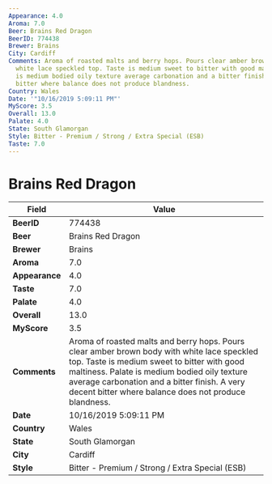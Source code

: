 ```yaml
---
Appearance: 4.0
Aroma: 7.0
Beer: Brains Red Dragon
BeerID: 774438
Brewer: Brains
City: Cardiff
Comments: Aroma of roasted malts and berry hops. Pours clear amber brown body with
  white lace speckled top. Taste is medium sweet to bitter with good maltiness. Palate
  is medium bodied oily texture average carbonation and a bitter finish. A very decent
  bitter where balance does not produce blandness.
Country: Wales
Date: '"10/16/2019 5:09:11 PM"'
MyScore: 3.5
Overall: 13.0
Palate: 4.0
State: South Glamorgan
Style: Bitter - Premium / Strong / Extra Special (ESB)
Taste: 7.0
---
```


# Brains Red Dragon

| Field         | Value |
|---------------|-------|
| **BeerID** | 774438 |
| **Beer** | Brains Red Dragon |
| **Brewer** | Brains |
| **Aroma** | 7.0 |
| **Appearance** | 4.0 |
| **Taste** | 7.0 |
| **Palate** | 4.0 |
| **Overall** | 13.0 |
| **MyScore** | 3.5 |
| **Comments** | Aroma of roasted malts and berry hops. Pours clear amber brown body with white lace speckled top. Taste is medium sweet to bitter with good maltiness. Palate is medium bodied oily texture average carbonation and a bitter finish. A very decent bitter where balance does not produce blandness. |
| **Date** | 10/16/2019 5:09:11 PM |
| **Country** | Wales |
| **State** | South Glamorgan |
| **City** | Cardiff |
| **Style** | Bitter - Premium / Strong / Extra Special (ESB) |
